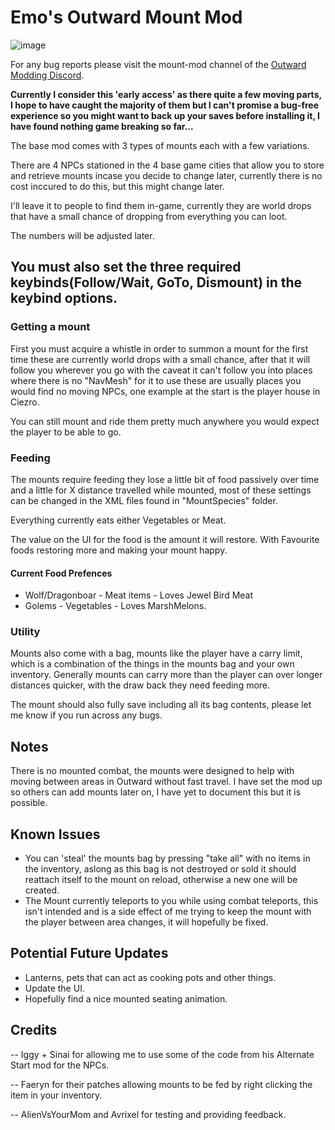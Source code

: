 # Emo's Outward Mount Mod

![image](https://user-images.githubusercontent.com/3288858/175751166-ab3d6da0-a3a6-4aa6-880d-aa6197d8a627.png)


For any bug reports please visit the mount-mod channel of the [Outward Modding Discord](https://discord.gg/zKyfGmy7TR). 


**Currently I consider this 'early access' as there quite a few moving parts, I hope to have caught the majority of them but I can't promise a bug-free experience so you might want to back up your saves before installing it, I have found nothing game breaking so far...**

The base mod comes with 3 types of mounts each with a few variations. 

There are 4 NPCs stationed in the 4 base game cities that allow you to store and retrieve mounts incase you decide to change later, currently there is no cost inccured to do this, but this might change later.

I'll leave it to people to find them in-game, currently they are world drops that have a small chance of dropping from everything you can loot.

The numbers will be adjusted later.

## You must also set the three required keybinds(Follow/Wait, GoTo, Dismount) in the keybind options.


### Getting a mount

First you must acquire a whistle in order to summon a mount for the first time these are currently world drops with a small chance, after that it will follow you wherever you go with the caveat it can't follow you into places where there is no "NavMesh" for it to use these are usually places you would find no moving NPCs, one example at the start is the player house in Ciezro. 

You can still mount and ride them pretty much anywhere you would expect the player to be able to go.

### Feeding

The mounts require feeding they lose a little bit of food passively over time and a little for X distance travelled while mounted, most of these settings can be changed in the XML files found in "MountSpecies" folder. 

Everything currently eats either Vegetables or Meat. 

The value on the UI for the food is the amount it will restore. With Favourite foods restoring more and making your mount happy.


#### Current Food Prefences

- Wolf/Dragonboar - Meat items - Loves Jewel Bird Meat
- Golems - Vegetables - Loves MarshMelons.


### Utility
Mounts also come with a bag, mounts like the player have a carry limit, which is a combination of the things in the mounts bag and your own inventory. 
Generally mounts can carry more than the player can over longer distances quicker, with the draw back they need feeding more. 

The mount should also fully save including all its bag contents, please let me know if you run across any bugs.


## Notes 
There is no mounted combat, the mounts were designed to help with moving between areas in Outward without fast travel.
I have set the mod up so others can add mounts later on, I have yet to document this but it is possible.

## Known Issues
- You can 'steal' the mounts bag by pressing "take all" with no items in the inventory, aslong as this bag is not destroyed or sold it should reattach itself to the mount on reload, otherwise a new one will be created.
- The Mount currently teleports to you while using combat teleports, this isn't intended and is a side effect of me trying to keep the mount with the player between area changes, it will hopefully be fixed.

## Potential Future Updates
 - Lanterns, pets that can act as cooking pots and other things. 
 - Update the UI.
 - Hopefully find a nice mounted seating animation.
## Credits

-- Iggy + Sinai for allowing me to use some of the code from his Alternate Start mod for the NPCs.

-- Faeryn for their patches allowing mounts to be fed by right clicking the item in your inventory.

-- AlienVsYourMom and Avrixel for testing and providing feedback.

